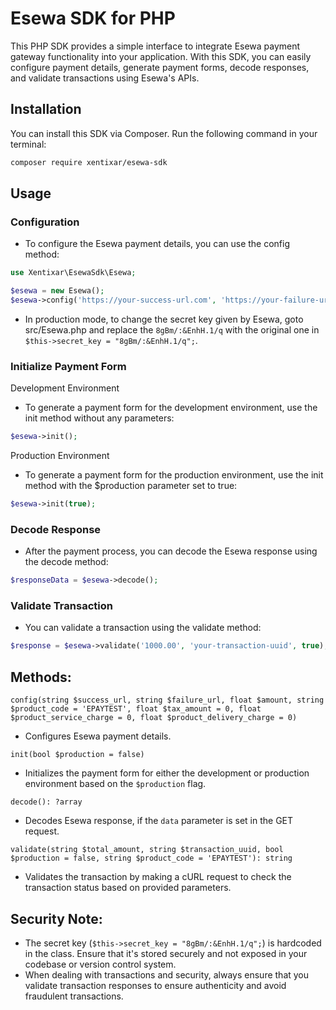 # Esewa SDK for PHP

This PHP SDK provides a simple interface to integrate Esewa payment gateway functionality into your application. With this SDK, you can easily configure payment details, generate payment forms, decode responses, and validate transactions using Esewa's APIs.

## Installation

You can install this SDK via Composer. Run the following command in your terminal:

```bash
composer require xentixar/esewa-sdk
```

## Usage

### Configuration

- To configure the Esewa payment details, you can use the config method:

```php
use Xentixar\EsewaSdk\Esewa;

$esewa = new Esewa();
$esewa->config('https://your-success-url.com', 'https://your-failure-url.com', 1000.00);
```

- In production mode, to change the secret key given by Esewa, goto src/Esewa.php and replace the `8gBm/:&EnhH.1/q` with the original one in `$this->secret_key = "8gBm/:&EnhH.1/q";`.

### Initialize Payment Form

Development Environment  

- To generate a payment form for the development environment, use the init method without any parameters:

```php
$esewa->init();
```

Production Environment  

- To generate a payment form for the production environment, use the init method with the $production parameter set to true:

```php
$esewa->init(true);
```

### Decode Response

- After the payment process, you can decode the Esewa response using the decode method:

```php
$responseData = $esewa->decode();
```

### Validate Transaction

- You can validate a transaction using the validate method:

```php
$response = $esewa->validate('1000.00', 'your-transaction-uuid', true);
```

## Methods:

`config(string $success_url, string $failure_url, float $amount, string $product_code = 'EPAYTEST', float $tax_amount = 0, float $product_service_charge = 0, float $product_delivery_charge = 0)`

- Configures Esewa payment details.

`init(bool $production = false)`

- Initializes the payment form for either the development or production environment based on the `$production` flag.

`decode(): ?array`

- Decodes Esewa response, if the `data` parameter is set in the GET request.

`validate(string $total_amount, string $transaction_uuid, bool $production = false, string $product_code = 'EPAYTEST'): string`

- Validates the transaction by making a cURL request to check the transaction status based on provided parameters.

## Security Note:

- The secret key (`$this->secret_key = "8gBm/:&EnhH.1/q";`) is hardcoded in the class. Ensure that it's stored securely and not exposed in your codebase or version control system.
- When dealing with transactions and security, always ensure that you validate transaction responses to ensure authenticity and avoid fraudulent transactions.
